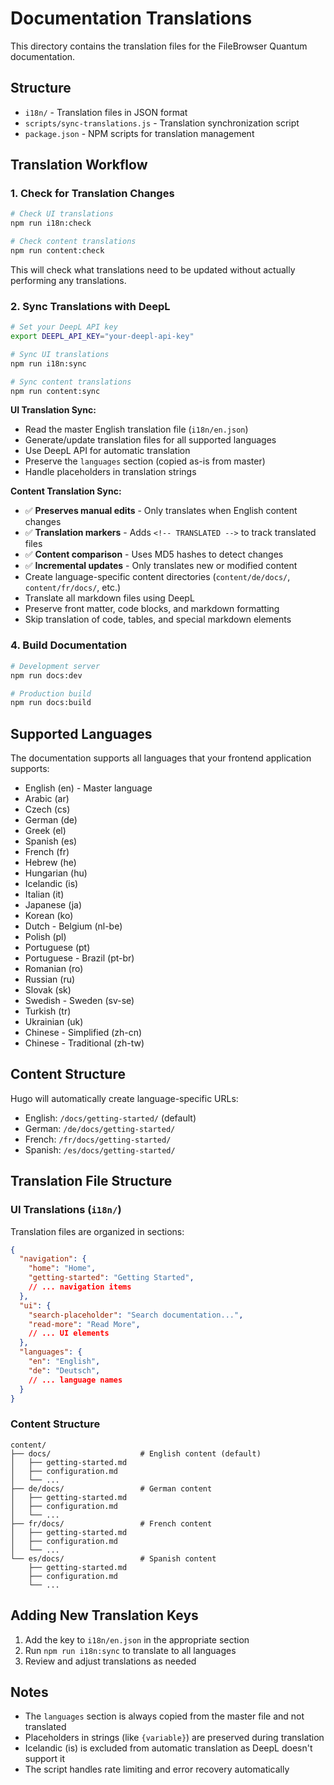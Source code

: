 # Documentation Translations

This directory contains the translation files for the FileBrowser Quantum documentation.

## Structure

- `i18n/` - Translation files in JSON format
- `scripts/sync-translations.js` - Translation synchronization script
- `package.json` - NPM scripts for translation management

## Translation Workflow

### 1. Check for Translation Changes

```bash
# Check UI translations
npm run i18n:check

# Check content translations
npm run content:check
```

This will check what translations need to be updated without actually performing any translations.

### 2. Sync Translations with DeepL

```bash
# Set your DeepL API key
export DEEPL_API_KEY="your-deepl-api-key"

# Sync UI translations
npm run i18n:sync

# Sync content translations
npm run content:sync
```

**UI Translation Sync:**
- Read the master English translation file (`i18n/en.json`)
- Generate/update translation files for all supported languages
- Use DeepL API for automatic translation
- Preserve the `languages` section (copied as-is from master)
- Handle placeholders in translation strings

**Content Translation Sync:**
- ✅ **Preserves manual edits** - Only translates when English content changes
- ✅ **Translation markers** - Adds `<!-- TRANSLATED -->` to track translated files
- ✅ **Content comparison** - Uses MD5 hashes to detect changes
- ✅ **Incremental updates** - Only translates new or modified content
- Create language-specific content directories (`content/de/docs/`, `content/fr/docs/`, etc.)
- Translate all markdown files using DeepL
- Preserve front matter, code blocks, and markdown formatting
- Skip translation of code, tables, and special markdown elements

### 4. Build Documentation

```bash
# Development server
npm run docs:dev

# Production build
npm run docs:build
```

## Supported Languages

The documentation supports all languages that your frontend application supports:

- English (en) - Master language
- Arabic (ar)
- Czech (cs)
- German (de)
- Greek (el)
- Spanish (es)
- French (fr)
- Hebrew (he)
- Hungarian (hu)
- Icelandic (is)
- Italian (it)
- Japanese (ja)
- Korean (ko)
- Dutch - Belgium (nl-be)
- Polish (pl)
- Portuguese (pt)
- Portuguese - Brazil (pt-br)
- Romanian (ro)
- Russian (ru)
- Slovak (sk)
- Swedish - Sweden (sv-se)
- Turkish (tr)
- Ukrainian (uk)
- Chinese - Simplified (zh-cn)
- Chinese - Traditional (zh-tw)

## Content Structure

Hugo will automatically create language-specific URLs:

- English: `/docs/getting-started/` (default)
- German: `/de/docs/getting-started/`
- French: `/fr/docs/getting-started/`
- Spanish: `/es/docs/getting-started/`

## Translation File Structure

### UI Translations (`i18n/`)

Translation files are organized in sections:

```json
{
  "navigation": {
    "home": "Home",
    "getting-started": "Getting Started",
    // ... navigation items
  },
  "ui": {
    "search-placeholder": "Search documentation...",
    "read-more": "Read More",
    // ... UI elements
  },
  "languages": {
    "en": "English",
    "de": "Deutsch",
    // ... language names
  }
}
```

### Content Structure

```
content/
├── docs/                    # English content (default)
│   ├── getting-started.md
│   ├── configuration.md
│   └── ...
├── de/docs/                 # German content
│   ├── getting-started.md
│   ├── configuration.md
│   └── ...
├── fr/docs/                 # French content
│   ├── getting-started.md
│   ├── configuration.md
│   └── ...
└── es/docs/                 # Spanish content
    ├── getting-started.md
    ├── configuration.md
    └── ...
```

## Adding New Translation Keys

1. Add the key to `i18n/en.json` in the appropriate section
2. Run `npm run i18n:sync` to translate to all languages
3. Review and adjust translations as needed

## Notes

- The `languages` section is always copied from the master file and not translated
- Placeholders in strings (like `{variable}`) are preserved during translation
- Icelandic (is) is excluded from automatic translation as DeepL doesn't support it
- The script handles rate limiting and error recovery automatically
